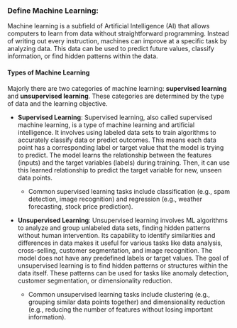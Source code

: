 
### Define Machine Learning: 
Machine learning is a subfield of Artificial Intelligence (AI) that allows computers to learn from data without straightforward programming.  Instead of writing out every instruction, machines can improve at a specific task by analyzing data. This data can be used to predict future values, classify information, or find hidden patterns within the data.

#### Types of Machine Learning
Majorly there are two categories of machine learning: **supervised learning** and **unsupervised learning**. 
These categories are determined by the type of data and the learning objective.
* **Supervised Learning**: Supervised learning, also called supervised machine learning, is a type of machine learning and artificial intelligence. It involves using labeled data sets to train algorithms to accurately classify data or predict outcomes. This means each data point has a corresponding label or target value that the model is trying to predict. The model learns the relationship between the features (inputs) and the target variables (labels) during training. Then, it can use this learned relationship to predict the target variable for new, unseen data points. 
    * Common supervised learning tasks include classification (e.g., spam detection, image recognition) and regression (e.g., weather forecasting, stock price prediction).

* **Unsupervised Learning**: Unsupervised learning involves ML algorithms to analyze and group unlabeled data sets, finding hidden patterns without human intervention. Its capability to identify similarities and differences in data makes it useful for various tasks like data analysis, cross-selling, customer segmentation, and image recognition. The model does not have any predefined labels or target values. The goal of unsupervised learning is to find hidden patterns or structures within the data itself. These patterns can be used for tasks like anomaly detection, customer segmentation, or dimensionality reduction.
    * Common unsupervised learning tasks include clustering (e.g., grouping similar data points together) and dimensionality reduction (e.g., reducing the number of features without losing important information).

